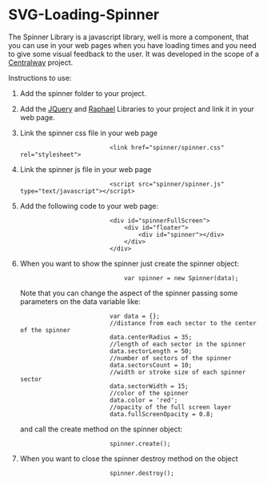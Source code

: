 SVG-Loading-Spinner
===================

The Spinner Library is a javascript library, well is more a component, that you can use in your web pages when you have loading times and you need to give some visual feedback to the user. It was developed in the scope of a <a href="https://centralway.com/en" target="_blank">Centralway</a> project.

Instructions to use:

1. Add the spinner folder to your project.

2. Add the <a href="http://docs.jquery.com/Downloading_jQuery" target="_blank">JQuery</a> and <a href="https://raw.github.com/DmitryBaranovskiy/raphael/master/raphael-min.js" target="_blank">Raphael</a> Libraries to your project and link it in your web page.

3. Link the spinner css file in your web page

                                <link href="spinner/spinner.css" rel="stylesheet">

4. Link the spinner js file in your web page

                                <script src="spinner/spinner.js" type="text/javascript"></script>

5. Add the following code to your web page:

                                <div id="spinnerFullScreen">
                                    <div id="floater">
                                        <div id="spinner"></div>
                                    </div>
                                </div>

6. When you want to show the spinner just create the spinner object:

                                    var spinner = new Spinner(data);

    Note that you can change the aspect of the spinner passing some parameters on the data variable like:

                                var data = {};
                                //distance from each sector to the center of the spinner
                                data.centerRadius = 35;
                                //length of each sector in the spinner
                                data.sectorLength = 50;
                                //number of sectors of the spinner
                                data.sectorsCount = 10;
                                //width or stroke size of each spinner sector
                                data.sectorWidth = 15;
                                //color of the spinner
                                data.color = 'red';
                                //opacity of the full screen layer
                                data.fullScreenOpacity = 0.8;

    and call the create method on the spinner object:

                                spinner.create();


7. When you want to close the spinner destroy method on the object

                                spinner.destroy();